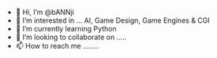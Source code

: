 - 👋 Hi, I’m @bANNji
- 👀 I’m interested in ... AI, Game Design, Game Engines & CGI
- 🌱 I’m currently learning Python
- 💞️ I’m looking to collaborate on .....
- 📫 How to reach me ........

<!---
bANNji/bANNji is a ✨ special ✨ repository because its `README.md` (this file) appears on your GitHub profile.
You can click the Preview link to take a look at your changes.
--->
